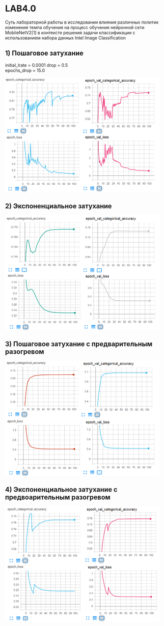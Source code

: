 # LAB4.0

Суть лабораторной работы в исследовании влияния различных политик изменения темпа обучения на процесс обучения нейронной сети MobileNetV2[1] в контексте решения задачи классификации с использованием набора данных Intel Image Classification

## 1) Пошаговое затухание

   initial_lrate = 0.0001
   drop = 0.5         
   epochs_drop = 15.0  
    
![Image alt](https://github.com/PavelPoukh/LAB4.0/blob/master/graphs/1.png)

## 2) Экспоненциальное затухание


![Image alt](https://github.com/PavelPoukh/LAB4.0/blob/master/graphs/2.png)

## 3) Пошаговое затухание с предварительным разогревом
 

![Image alt](https://github.com/PavelPoukh/LAB4.0/blob/master/graphs/3.png)

## 4) Экспоненциальное затухание с предвоарительным разогревом


   
![Image alt](https://github.com/PavelPoukh/LAB4.0/blob/master/graphs/4.png)
